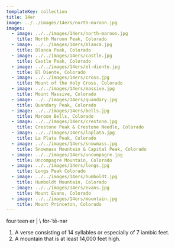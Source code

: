 ```yaml
---
templateKey: collection
title: 14er
image: ../../images/14ers/north-maroon.jpg
images:
  - image: ../../images/14ers/north-maroon.jpg
    title: North Maroon Peak, Colorado
  - image: ../../images/14ers/blanca.jpg
    title: Blanca Peak, Colorado
  - image: ../../images/14ers/castle.jpg
    title: Castle Peak, Colorado
  - image: ../../images/14ers/el-diente.jpg
    title: El Diente, Colorado
  - image: ../../images/14ers/cross.jpg
    title: Mount of the Holy Cross, Colorado
  - image: ../../images/14ers/massive.jpg
    title: Mount Massive, Colorado
  - image: ../../images/14ers/quandary.jpg
    title: Quandary Peak, Colorado
  - image: ../../images/14ers/bells.jpg
    title: Maroon Bells, Colorado
  - image: ../../images/14ers/crestone.jpg
    title: Crestone Peak & Crestone Needle, Colorado
  - image: ../../images/14ers/laplata.jpg
    title: La Plata Peak, Colorado
  - image: ../../images/14ers/snowmass.jpg
    title: Snowmass Mountain & Capital Peak, Colorado
  - image: ../../images/14ers/uncompagre.jpg
    title: Uncompagre Mountain, Colorado
  - image: ../../images/14ers/longs.jpg
    title: Longs Peak Colorado
  - image: ../../images/14ers/humboldt.jpg
    title: Humboldt Mountain, Colorado
  - image: ../../images/14ers/evans.jpg
    title: Mount Evans, Colorado
  - image: ../../images/14ers/mountain.jpg
    title: Mount Princeton, Colorado
---
```

four·​teen·​er | \ fȯr-ˈtē-nər
1. A verse consisting of 14 syllables or especially of 7 iambic feet.
2. A mountain that is at least 14,000 feet high.